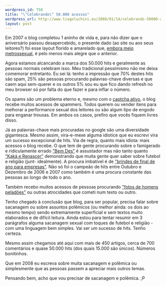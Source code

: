 ```yaml
--- 
wordpress_id: 758
title: "\"Celebrando\" 50.000 acessos"
wordpress_url: http://www.tiagoluchini.eu/2008/01/14/celebrando-50000-acessos/
layout: post
---
```

Em 2007 o blog completou 1 aninho de vida e, para não dizer que o aniversário passou desapercebido, o presente dado (ao site ou aos seus leitores?) foi esse layout florido e amarelado que, <a href="http://www.tiagoluchini.eu/2007/09/11/de-volta/">embora meio metrossexual</a>, é pelo menos mais alegre que o anterior.

Agora estamos alcancando a marca dos 50.000 hits e geralmente as pessoas normais celebram isso. Meu tradicional pessimismo não me deixa comemorar entretanto. Eu sei lá: tenho a impressão que 70% destes hits são spam, 25% são pessoas procurando palavras-chave diversas e que caem aqui sem-querer e os outros 5% sou eu que fico dando refresh no meu browser só por falta do que fazer e para inflar o número.

Os spams são um problema eterno e, mesmo com o <a href="http://www.tiagoluchini.eu/2007/09/26/aviso-aos-navegantes/">captcha ativo</a>, o blog recebe muitos acessos de spammers. Todos querem ou vender itens para melhorar a performance sexual dos leitores ou são algum tipo de engodo para enganar trouxas. Em ambos os casos, prefiro que vocês fiquem livres disso.

Já as palavras-chave mais procuradas no google são uma diversidade gigantesca. Mesmo assim, vira-e-mexe alguma idiotice que eu escrevi vira um sucesso excepcional de hits. Via de regra, quanto mais idiota: mais acessos o blog recebe. O que tem de gente procurando sobre o famigerado e ridiculamente errado <a href="http://www.tiagoluchini.eu/2007/12/12/bem-desconjuntado/">"Bem Des"</a> é assustador mas não tanto quanto <a href="http://www.tiagoluchini.eu/2008/01/04/kaka-renascer-e-a-liberdade-de-expressao/">"Kaká e Renascer"</a> demonstrando que muita gente quer saber sobre futebol e religião (junt- idealmente).
A procura imbatível é de <a href="http://www.tiagoluchini.eu/2006/11/29/brindes-de-final-de-ano/">"brindes de final de ano para empresas"</a>. Não só foi o campeão de hits entre Outubro e Dezembro de 2006 e 2007 como também é uma procura constante das pessoas ao longo de todo o ano.

Também recebo muitos acessos de pessoas procurando <a href="http://www.tiagoluchini.eu/2007/04/10/relatorio-finlandia-parte-ii/">"fotos de homens peladões"</a> ou outras atrocidades que cometi num texto ou outro.

Tenho chegado à conclusão que blog, para ser popular, precisa falar sobre sacanagem ou sobre assuntos polêmicos (ou melhor ainda: os dois ao mesmo tempo) sendo extremamente superficial e sem textos muito elaborados e de difícil leitura. Ainda estou para tentar resumir em 3 parágrafos alguma sacanagem sexual com toques de futebol e religião - com uma linguagem bem simples. Vai ser um sucesso de hits. Tenho certeza.

Mesmo assim chegamos até aqui com mais de 450 artigos, cerca de 700 comentários e quase 50.000 hits (dos quais 15.000 são únicos). Números bonitinhos.

Que em 2008 eu escreva sobre muita sacanagem e polêmica ou simplesmente que as pessoas passem a apreciar mais outros temas.

Pensando bem, acho que vou precisar de sacanagem e polêmica. ;P
